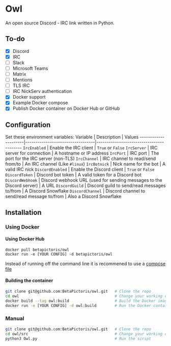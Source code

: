
# Owl
An open source Discord - IRC link written in Python. 

## To-do
 - [x] Discord
 - [x] IRC
 - [ ] Slack
 - [ ] Microsoft Teams
 - [ ] Matrix
 - [ ] Mentions
 - [ ] TLS IRC
 - [ ] IRC NickServ authentication
 - [x] Docker support
 - [x] Example Docker compose
 - [x] Publish Docker container on Docker Hub or GitHub 

## Configuration
Set these environment variables: 
 Variable            | Description                      | Values
---------------------|----------------------------------|-----------------------------------------
`IrcEnabled`         | Enable the IRC client            | `True` or `False`
`IrcServer`          | IRC server for connection        | A hostname or IP address
`IrcPort`            | IRC port                         | The port for the IRC server (non-TLS)
`IrcChannel`         | IRC channel to read/send from/to | An IRC channel (Like `#linux`)
`IrcBotnick`         | Nick name for the bot            | A valid IRC nick
`DiscordEnabled`     | Enable the Discord client        | `True` or `False`
`DiscordToken`       | Discord bot token                | A valid token for a Discord bot
`DiscordWebhook`     | Discord webhook URL (used for sending messages to the Discord server) | A URL
`DiscordGuild`       | Discord guild to send/read messages to/from  | A Discord Snowflake
`DiscordChannel`     | Discord channel to send/read message to/from | Also a Discord Snowflake

## Installation
### Using Docker
#### Using Docker Hub
```
docker pull betapictoris/owl
docker run -e [YOUR CONFIG] -d betapictoris/owl
```
Instead of running off the command line it is recommened to use a [compose file](https://github.com/BetaPictoris/owl/tree/dev/docker)

#### Building the container
```bash
git clone git@github.com:BetaPictoris/owl.git   # Clone the repo
cd owl                                          # Change your working directory into the
docker build --tag owl:build                    # Build the Docker image. 
docker run -e [YOUR CONFIG] -d owl:build        # Run the Docker container. 
```  

### Manual
```bash
git clone git@github.com:BetaPictoris/owl.git   # Clone the repo
cd owl/src                                      # Change your working directory into the source directory 
python3 Owl.py                                  # Run the script
```


